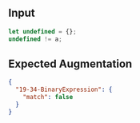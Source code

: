 
## Input
```javascript input
let undefined = {};
undefined != a;
```

## Expected Augmentation
```json expected augmentations
{
  "19-34-BinaryExpression": {
    "match": false
  }
}
```
